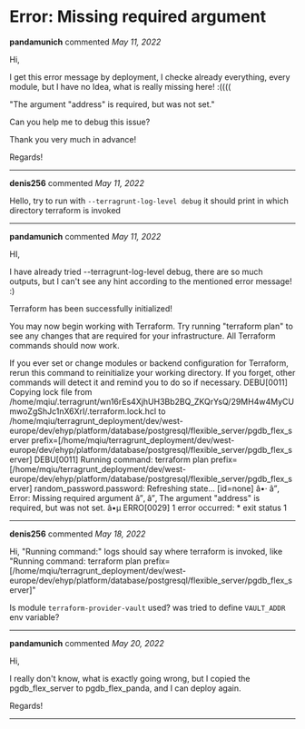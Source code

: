 # Error: Missing required argument

**pandamunich** commented *May 11, 2022*

Hi,

I get this error message by deployment, I checke already everything, every module, but I have no Idea, what is really missing here! :((((

"The argument "address" is required, but was not set."

Can you help me to debug this issue?

Thank you very much in advance!

Regards!
<br />
***


**denis256** commented *May 11, 2022*

Hello,
try to run with `--terragrunt-log-level debug` it should print in which directory terraform is invoked
***

**pandamunich** commented *May 11, 2022*

HI,

I have already tried --terragrunt-log-level debug, there are so much outputs, but I can't see any hint according to the mentioned error message! :)


Terraform has been successfully initialized!

You may now begin working with Terraform. Try running "terraform plan" to see
any changes that are required for your infrastructure. All Terraform commands
should now work.

If you ever set or change modules or backend configuration for Terraform,
rerun this command to reinitialize your working directory. If you forget, other
commands will detect it and remind you to do so if necessary.
DEBU[0011] Copying lock file from /home/mqiu/.terragrunt/wn16rEs4XjhUH3Bb2BQ_ZKQrYsQ/29MH4w4MyCUmwoZgShJc1nX6XrI/.terraform.lock.hcl to /home/mqiu/terragrunt_deployment/dev/west-europe/dev/ehyp/platform/database/postgresql/flexible_server/pgdb_flex_server  prefix=[/home/mqiu/terragrunt_deployment/dev/west-europe/dev/ehyp/platform/database/postgresql/flexible_server/pgdb_flex_server] 
DEBU[0011] Running command: terraform plan               prefix=[/home/mqiu/terragrunt_deployment/dev/west-europe/dev/ehyp/platform/database/postgresql/flexible_server/pgdb_flex_server] 
random_password.password: Refreshing state... [id=none]
â•·
â”‚ Error: Missing required argument
â”‚ 
â”‚ The argument "address" is required, but was not set.
â•µ
ERRO[0029] 1 error occurred:
        * exit status 1
***

**denis256** commented *May 18, 2022*

Hi, 
"Running command:" logs should say where terraform is invoked,
like "Running command: terraform plan prefix=[/home/mqiu/terragrunt_deployment/dev/west-europe/dev/ehyp/platform/database/postgresql/flexible_server/pgdb_flex_server]"

Is module `terraform-provider-vault` used? was tried to define `VAULT_ADDR` env variable?

***

**pandamunich** commented *May 20, 2022*

Hi,

I really don't know, what is exactly going wrong, but I copied the pgdb_flex_server to pgdb_flex_panda, and I can deploy again.

Regards!
***

